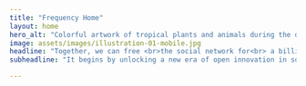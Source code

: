 ```yaml
---
title: "Frequency Home"
layout: home
hero_alt: "Colorful artwork of tropical plants and animals during the daytime"
image: assets/images/illustration-01-mobile.jpg
headline: "Together, we can free <br>the social network for<br> a billion people."
subheadline: "It begins by unlocking a new era of open innovation in social networks. Frequency delivers infrastructure that lowers barriers to competition, fueling diverse next generation apps that give people more agency, choice, and control in their digital lives." 

---
```

